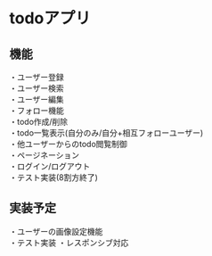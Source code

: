 # todoアプリ

## 機能
・ユーザー登録  
・ユーザー検索  
・ユーザー編集  
・フォロー機能  
・todo作成/削除  
・todo一覧表示(自分のみ/自分+相互フォローユーザー)  
・他ユーザーからのtodo閲覧制御  
・ページネーション  
・ログイン/ログアウト  
・テスト実装(8割方終了)  


## 実装予定
・ユーザーの画像設定機能  
・テスト実装
・レスポンシブ対応
